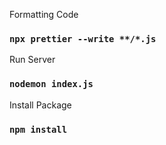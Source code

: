Formatting Code
### `npx prettier --write **/*.js`
Run Server
### `nodemon index.js`

Install Package
### `npm install`